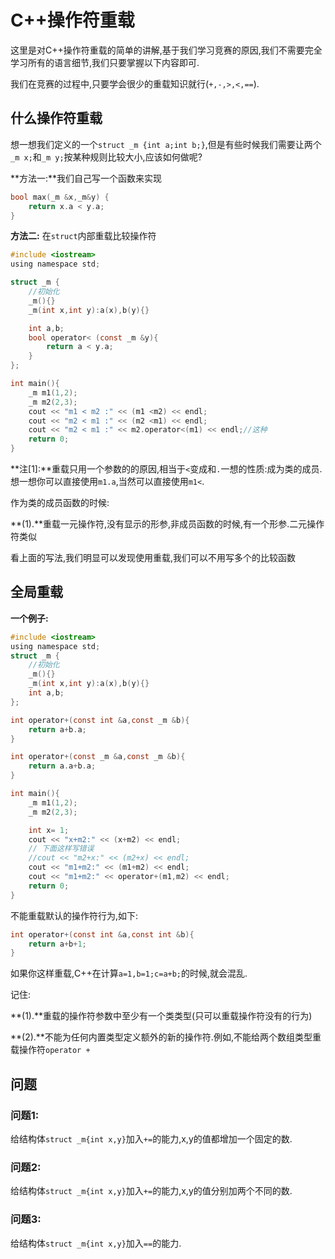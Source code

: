 # C++操作符重载

这里是对C++操作符重载的简单的讲解,基于我们学习竞赛的原因,我们不需要完全学习所有的语言细节,我们只要掌握以下内容即可.

我们在竞赛的过程中,只要学会很少的重载知识就行(`+,-,>,<,==`).

## 什么操作符重载

想一想我们定义的一个`struct _m {int a;int b;}`,但是有些时候我们需要让两个`_m x;`和`_m y;`按某种规则比较大小,应该如何做呢?

**方法一:**我们自己写一个函数来实现

```c
bool max(_m &x,_m&y) {
    return x.a < y.a;
}
```
**方法二:** 在`struct`内部重载比较操作符

```c
#include <iostream>
using namespace std;

struct _m {
    //初始化
    _m(){}
    _m(int x,int y):a(x),b(y){}

    int a,b;
    bool operator< (const _m &y){
        return a < y.a;
    }
};

int main(){
    _m m1(1,2);
    _m m2(2,3);
    cout << "m1 < m2 :" << (m1 <m2) << endl;
    cout << "m2 < m1 :" << (m2 <m1) << endl;
    cout << "m2 < m1 :" << m2.operator<(m1) << endl;//这种
    return 0;
}
```

**注[1]:**重载只用一个参数的的原因,相当于`<`变成和`.`一想的性质:成为类的成员.想一想你可以直接使用`m1.a`,当然可以直接使用`m1<`.

作为类的成员函数的时候:

**(1).**重载一元操作符,没有显示的形参,非成员函数的时候,有一个形参.二元操作符类似

看上面的写法,我们明显可以发现使用重载,我们可以不用写多个的比较函数

##  全局重载

**一个例子:**
```c
#include <iostream>
using namespace std;
struct _m {
    //初始化
    _m(){}
    _m(int x,int y):a(x),b(y){}
    int a,b;
};

int operator+(const int &a,const _m &b){
    return a+b.a;
}

int operator+(const _m &a,const _m &b){
    return a.a+b.a;
}

int main(){
    _m m1(1,2);
    _m m2(2,3);

    int x= 1;
    cout << "x+m2:" << (x+m2) << endl;
    // 下面这样写错误
    //cout << "m2+x:" << (m2+x) << endl;
    cout << "m1+m2:" << (m1+m2) << endl;
    cout << "m1+m2:" << operator+(m1,m2) << endl;
    return 0;
}
```



不能重载默认的操作符行为,如下:

```c
int operator+(const int &a,const int &b){
    return a+b+1;
}
```
如果你这样重载,C++在计算`a=1,b=1;c=a+b;`的时候,就会混乱.

记住:

**(1).**重载的操作符参数中至少有一个类类型(只可以重载操作符没有的行为)

**(2).**不能为任何内置类型定义额外的新的操作符.例如,不能给两个数组类型重载操作符`operator +`

## 问题

### 问题1:

给结构体`struct _m{int x,y}`加入`+=`的能力,x,y的值都增加一个固定的数.

### 问题2:

给结构体`struct _m{int x,y}`加入`+=`的能力,x,y的值分别加两个不同的数.

### 问题3:

给结构体`struct _m{int x,y}`加入`==`的能力.
